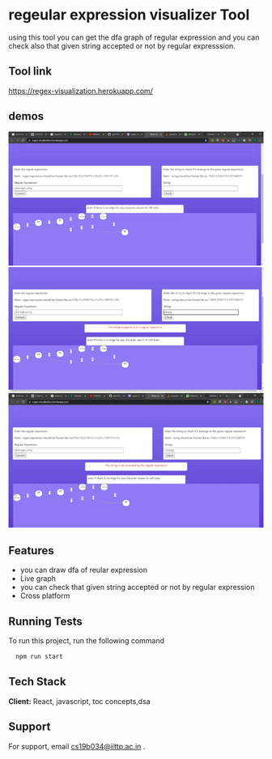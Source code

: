 
# regeular expression visualizer Tool

using this tool you can get the dfa graph of regular expression and you can check also that given string accepted or not by regular expresssion.

## Tool link
https://regex-visualization.herokuapp.com/

  
## demos

![App Screenshot](readmeassests/ss1.jpg)
![App Screenshot](readmeassests/ss2.jpg)
![App Screenshot](readmeassests/ss3.jpg)
## Features

- you can draw dfa of reular expression 
- Live graph
- you  can check that given string accepted or not by regular expression
- Cross platform

  
## Running Tests

To run this project, run the following command

```bash
  npm run start
```

  
## Tech Stack

**Client:** React, javascript, toc concepts,dsa


  
## Support

For support, email cs19b034@iittp.ac.in .

  